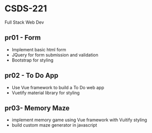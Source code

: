 # CSDS-221
 Full Stack Web Dev

## pr01 - Form
 * Implement basic html form
 * JQuery for form submission and validation
 * Bootstrap for styling

 ## pr02 - To Do App
 * Use Vue framework to build a To Do web app
 * Vuetify material library for styling

 ## pr03- Memory Maze
 * implement memory game using Vue framework with Vuitify styling
 * build custom maze generator in javascript
